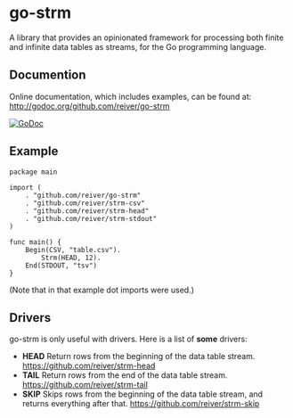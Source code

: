 # go-strm

A library that provides an opinionated framework for processing both finite and infinite data tables as streams, for the Go programming language.

## Documention

Online documentation, which includes examples, can be found at: http://godoc.org/github.com/reiver/go-strm

[![GoDoc](https://godoc.org/github.com/reiver/go-strm?status.svg)](https://godoc.org/github.com/reiver/go-strm)

## Example
```
package main

import (
	. "github.com/reiver/go-strm"
	. "github.com/reiver/strm-csv"
	. "github.com/reiver/strm-head"
	. "github.com/reiver/strm-stdout"
)

func main() {
	Begin(CSV, "table.csv").
		Strm(HEAD, 12).
	End(STDOUT, "tsv")
}
```

(Note that in that example dot imports were used.)

## Drivers

go-strm is only useful with drivers. Here is a list of **some** drivers:

* **HEAD** Return rows from the beginning of the data table stream. https://github.com/reiver/strm-head
* **TAIL** Return rows from the end of the data table stream. https://github.com/reiver/strm-tail
* **SKIP** Skips rows from the beginning of the data table stream, and returns everything after that. https://github.com/reiver/strm-skip
